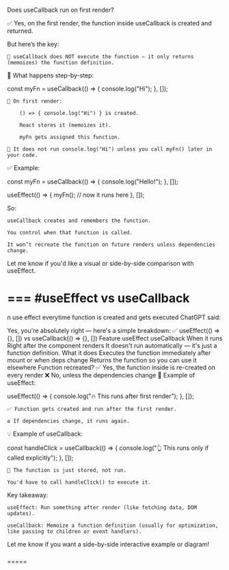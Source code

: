  Does useCallback run on first render?

✅ Yes, on the first render, the function inside useCallback is created and returned.

But here’s the key:

    🧠 useCallback does NOT execute the function — it only returns (memoizes) the function definition.

🔁 What happens step-by-step:

const myFn = useCallback(() => {
  console.log("Hi");
}, []);

    🥇 On first render:

        () => { console.log("Hi") } is created.

        React stores it (memoizes it).

        myFn gets assigned this function.

    🚫 It does not run console.log("Hi") unless you call myFn() later in your code.

✅ Example:

const myFn = useCallback(() => {
  console.log("Hello!");
}, []);

useEffect(() => {
  myFn(); // now it runs here
}, []);

So:

    useCallback creates and remembers the function.

    You control when that function is called.

    It won’t recreate the function on future renders unless dependencies change.

Let me know if you'd like a visual or side-by-side comparison with useEffect.


















===
#useEffect vs useCallback
===
n use effect everytime function is created and gets executed
ChatGPT said:

Yes, you're absolutely right — here's a simple breakdown:
✅ useEffect(() => {}, []) vs useCallback(() => {}, [])
Feature	useEffect	useCallback
When it runs	Right after the component renders	It doesn't run automatically — it's just a function definition.
What it does	Executes the function immediately after mount or when deps change	Returns the function so you can use it elsewhere
Function recreated?	✅ Yes, the function inside is re-created on every render	❌ No, unless the dependencies change
🔁 Example of useEffect:

useEffect(() => {
  console.log("🔥 This runs after first render");
}, []);

    ✅ Function gets created and run after the first render.

    ♻️ If dependencies change, it runs again.

💡 Example of useCallback:

const handleClick = useCallback(() => {
  console.log("👆 This runs only if called explicitly");
}, []);

    🧠 The function is just stored, not run.

    You'd have to call handleClick() to execute it.

Key takeaway:

    useEffect: Run something after render (like fetching data, DOM updates).

    useCallback: Memoize a function definition (usually for optimization, like passing to children or event handlers).

Let me know if you want a side-by-side interactive example or diagram!

































###
=====
###
